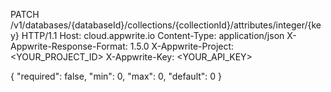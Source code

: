 PATCH /v1/databases/{databaseId}/collections/{collectionId}/attributes/integer/{key} HTTP/1.1
Host: cloud.appwrite.io
Content-Type: application/json
X-Appwrite-Response-Format: 1.5.0
X-Appwrite-Project: &lt;YOUR_PROJECT_ID&gt;
X-Appwrite-Key: &lt;YOUR_API_KEY&gt;

{
  "required": false,
  "min": 0,
  "max": 0,
  "default": 0
}

